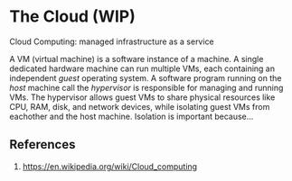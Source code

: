 # The Cloud (WIP)

Cloud Computing: managed infrastructure as a service

A VM (virtual machine) is a software instance of a machine. A single dedicated hardware machine can run multiple VMs, each containing an independent *guest* operating system. A software program running on the *host* machine call the *hypervisor* is responsible for managing and running VMs. The hypervisor allows guest VMs to share physical resources like CPU, RAM, disk, and network devices, while isolating guest VMs from eachother and the host machine. Isolation is important because...

## References

1. https://en.wikipedia.org/wiki/Cloud_computing
